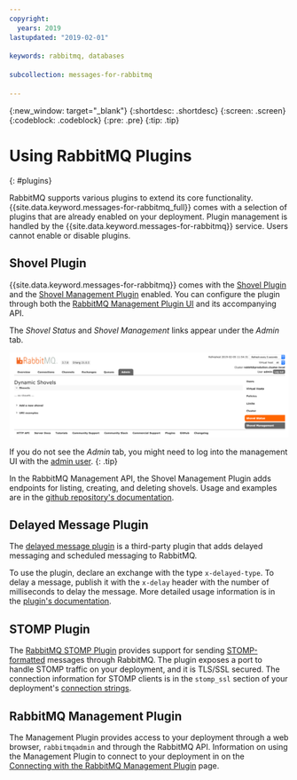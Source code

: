 ```yaml
---
copyright:
  years: 2019
lastupdated: "2019-02-01"

keywords: rabbitmq, databases

subcollection: messages-for-rabbitmq

---
```


{:new_window: target="_blank"}
{:shortdesc: .shortdesc}
{:screen: .screen}
{:codeblock: .codeblock}
{:pre: .pre}
{:tip: .tip}


# Using RabbitMQ Plugins
{: #plugins}

RabbitMQ supports various plugins to extend its core functionality. {{site.data.keyword.messages-for-rabbitmq_full}} comes with a selection of plugins that are already enabled on your deployment. Plugin management is handled by the {{site.data.keyword.messages-for-rabbitmq}} service. Users cannot enable or disable plugins.

## Shovel Plugin

{{site.data.keyword.messages-for-rabbitmq}} comes with the [Shovel Plugin](https://www.rabbitmq.com/shovel.html) and the [Shovel Management Plugin](https://github.com/rabbitmq/rabbitmq-shovel-management) enabled. You can configure the plugin through both the [RabbitMQ Management Plugin UI](/docs/messages-for-rabbitmq?topic=messages-for-rabbitmq-management-plugin) and its accompanying API.

The _Shovel Status_ and _Shovel Management_ links appear under the _Admin_ tab.

![Admin tab with the Shovel Plugin](images/plugins-shovel-ui.png)

If you do not see the _Admin_ tab, you might need to log into the management UI with the [admin user](/docs/messages-for-rabbitmq?topic=messages-for-rabbitmq-admin-password). 
{: .tip}

In the RabbitMQ Management API, the Shovel Management Plugin adds endpoints for listing, creating, and deleting shovels. Usage and examples are in the [github repository's documentation](https://github.com/rabbitmq/rabbitmq-shovel-management#usage).

## Delayed Message Plugin

The [delayed message plugin](https://github.com/rabbitmq/rabbitmq-delayed-message-exchange) is a third-party plugin that adds delayed messaging and scheduled messaging to RabbitMQ. 

To use the plugin, declare an exchange with the type `x-delayed-type`. To delay a message, publish it with the `x-delay` header with the number of milliseconds to delay the message. More detailed usage information is in the [plugin's documentation](https://github.com/rabbitmq/rabbitmq-delayed-message-exchange#usage).

## STOMP Plugin

The [RabbitMQ STOMP Plugin](https://www.rabbitmq.com/stomp.html) provides support for sending [STOMP-formatted](http://stomp.github.io/) messages through RabbitMQ. The plugin exposes a port to handle STOMP traffic on your deployment, and it is TLS/SSL secured. The connection information for STOMP clients is in the `stomp_ssl` section of your deployment's [connection strings](/docs/messages-for-rabbitmq?topic=messages-for-rabbitmq-connection-strings#the-stomp_ssl-section).

## RabbitMQ Management Plugin

The Management Plugin provides access to your deployment through a web browser, `rabbitmqadmin` and through the RabbitMQ API. Information on using the Management Plugin to connect to your deployment in on the [Connecting with the RabbitMQ Management Plugin](/docs/messages-for-rabbitmq?topic=messages-for-rabbitmq-management-plugin) page.
